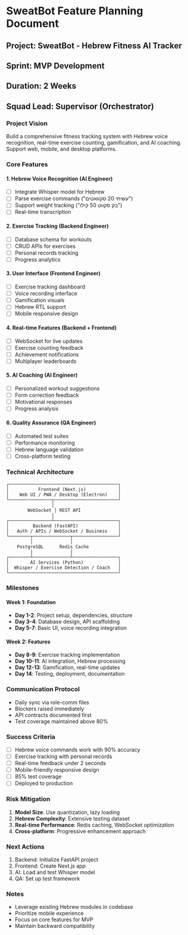 # SweatBot Feature Planning Document

## Project: SweatBot - Hebrew Fitness AI Tracker
## Sprint: MVP Development
## Duration: 2 Weeks
## Squad Lead: Supervisor (Orchestrator)

### Project Vision
Build a comprehensive fitness tracking system with Hebrew voice recognition, real-time exercise counting, gamification, and AI coaching. Support web, mobile, and desktop platforms.

### Core Features

#### 1. Hebrew Voice Recognition (AI Engineer)
- [ ] Integrate Whisper model for Hebrew
- [ ] Parse exercise commands ("עשיתי 20 סקוואטים")
- [ ] Support weight tracking ("בק סקווט 50 קילו")
- [ ] Real-time transcription

#### 2. Exercise Tracking (Backend Engineer)
- [ ] Database schema for workouts
- [ ] CRUD APIs for exercises
- [ ] Personal records tracking
- [ ] Progress analytics

#### 3. User Interface (Frontend Engineer)
- [ ] Exercise tracking dashboard
- [ ] Voice recording interface
- [ ] Gamification visuals
- [ ] Hebrew RTL support
- [ ] Mobile responsive design

#### 4. Real-time Features (Backend + Frontend)
- [ ] WebSocket for live updates
- [ ] Exercise counting feedback
- [ ] Achievement notifications
- [ ] Multiplayer leaderboards

#### 5. AI Coaching (AI Engineer)
- [ ] Personalized workout suggestions
- [ ] Form correction feedback
- [ ] Motivational responses
- [ ] Progress analysis

#### 6. Quality Assurance (QA Engineer)
- [ ] Automated test suites
- [ ] Performance monitoring
- [ ] Hebrew language validation
- [ ] Cross-platform testing

### Technical Architecture

```
┌─────────────────────────────────────────┐
│           Frontend (Next.js)            │
│    Web UI / PWA / Desktop (Electron)    │
└────────────────┬────────────────────────┘
                 │
        WebSocket │ REST API
                 │
┌────────────────┴────────────────────────┐
│         Backend (FastAPI)               │
│   Auth / APIs / WebSocket / Business    │
└────────┬──────────────┬─────────────────┘
         │              │
    PostgreSQL      Redis Cache
         │              │
┌────────┴──────────────┴─────────────────┐
│        AI Services (Python)             │
│  Whisper / Exercise Detection / Coach   │
└─────────────────────────────────────────┘
```

### Milestones

#### Week 1: Foundation
- **Day 1-2**: Project setup, dependencies, structure
- **Day 3-4**: Database design, API scaffolding
- **Day 5-7**: Basic UI, voice recording integration

#### Week 2: Features
- **Day 8-9**: Exercise tracking implementation
- **Day 10-11**: AI integration, Hebrew processing
- **Day 12-13**: Gamification, real-time updates
- **Day 14**: Testing, deployment, documentation

### Communication Protocol
- Daily sync via role-comm files
- Blockers raised immediately
- API contracts documented first
- Test coverage maintained above 80%

### Success Criteria
- [ ] Hebrew voice commands work with 90% accuracy
- [ ] Exercise tracking with personal records
- [ ] Real-time feedback under 2 seconds
- [ ] Mobile-friendly responsive design
- [ ] 85% test coverage
- [ ] Deployed to production

### Risk Mitigation
1. **Model Size**: Use quantization, lazy loading
2. **Hebrew Complexity**: Extensive testing dataset
3. **Real-time Performance**: Redis caching, WebSocket optimization
4. **Cross-platform**: Progressive enhancement approach

### Next Actions
1. Backend: Initialize FastAPI project
2. Frontend: Create Next.js app
3. AI: Load and test Whisper model
4. QA: Set up test framework

### Notes
- Leverage existing Hebrew modules in codebase
- Prioritize mobile experience
- Focus on core features for MVP
- Maintain backward compatibility